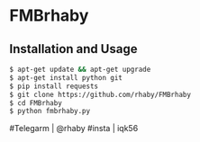 # FMBrhaby

## Installation and Usage
```bash
$ apt-get update && apt-get upgrade
$ apt-get install python git
$ pip install requests
$ git clone https://github.com/rhaby/FMBrhaby
$ cd FMBrhaby
$ python fmbrhaby.py
```
#Telegarm | @rhaby
#insta | iqk56
